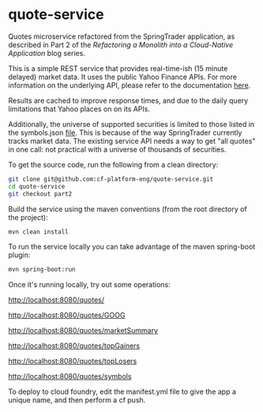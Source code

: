 # quote-service
Quotes microservice refactored from the SpringTrader application, as described in Part 2 of the *Refactoring a Monolith into a Cloud-Native Application* blog series.

This is a simple REST service that provides real-time-ish (15 minute delayed) market data. It  uses the public Yahoo Finance APIs. For more information on the underlying API, please refer to the documentation [here](https://developer.yahoo.com/yql).

Results are cached to improve response times, and due to the daily query limitations that Yahoo places on on its APIs. 

Additionally, the universe of supported securities is limited to those listed in the symbols.json [file](https://github.com/cf-platform-eng/quote-service/blob/part2/src/main/resources/symbols.json). This is because of the way SpringTrader currently tracks market data. The existing service API needs a way to get "all quotes" in one call: not practical with a universe of thousands of securities.

To get the source code, run the following from a clean directory:

```bash
git clone git@github.com:cf-platform-eng/quote-service.git
cd quote-service
git checkout part2
```

Build the service using the maven conventions (from the root directory of the project):

```bash
mvn clean install
```

To run the service locally you can take advantage of the maven spring-boot plugin:

```bash
mvn spring-boot:run
```

Once it's running locally, try out some operations:

<http://localhost:8080/quotes/>

<http://localhost:8080/quotes/GOOG>

<http://localhost:8080/quotes/marketSummary>

<http://localhost:8080/quotes/topGainers>

<http://localhost:8080/quotes/topLosers>

<http://localhost:8080/quotes/symbols>


To deploy to cloud foundry, edit the manifest.yml file to give the app a unique name, and then perform a cf push.

